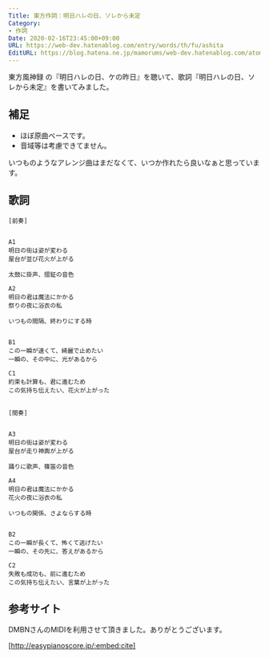 ```yaml
---
Title: 東方作詞：明日ハレの日、ソレから未定
Category:
- 作詞
Date: 2020-02-16T23:45:00+09:00
URL: https://web-dev.hatenablog.com/entry/words/th/fu/ashita
EditURL: https://blog.hatena.ne.jp/mamorums/web-dev.hatenablog.com/atom/entry/26006613514783922
---
```


東方風神録 の『明日ハレの日、ケの昨日』を聴いて、歌詞『明日ハレの日、ソレから未定』を書いてみました。


## 補足
- ほぼ原曲ベースです。
- 音域等は考慮できてません。

いつものようなアレンジ曲はまだなくて、いつか作れたら良いなぁと思っています。


## 歌詞
```
[前奏]


A1
明日の街は姿が変わる
屋台が並び花火が上がる

太鼓に掛声、摺鉦の音色

A2
明日の君は魔法にかかる
祭りの夜に浴衣の私

いつもの間隔、終わりにする時


B1
この一瞬が速くて、綺麗で止めたい
一瞬の、その中に、光があるから

C1
約束も計算も、君に進むため
この気持ち伝えたい、花火が上がった


[間奏]


A3
明日の街は姿が変わる
屋台が走り神輿が上がる

踊りに歌声、篠笛の音色

A4
明日の君は魔法にかかる
花火の夜に浴衣の私

いつもの関係、さよならする時


B2
この一瞬が長くて、怖くて逃げたい
一瞬の、その先に、答えがあるから

C2
失敗も成功も、前に進むため
この気持ち伝えたい、言葉が上がった
```


## 参考サイト
DMBNさんのMIDIを利用させて頂きました。ありがとうございます。

[http://easypianoscore.jp/:embed:cite]

